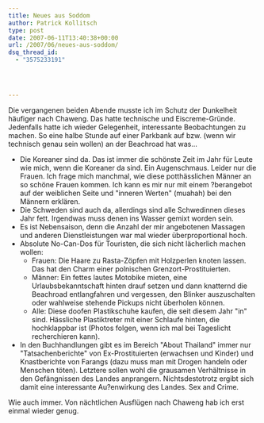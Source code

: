 ```yaml
---
title: Neues aus Soddom
author: Patrick Kollitsch
type: post
date: 2007-06-11T13:40:38+00:00
url: /2007/06/neues-aus-soddom/
dsq_thread_id:
  - "3575233191"




---
```

Die vergangenen beiden Abende musste ich im Schutz der Dunkelheit häufiger nach Chaweng. Das hatte technische und Eiscreme-Gründe. Jedenfalls hatte ich wieder Gelegenheit, interessante Beobachtungen zu machen. So eine halbe Stunde auf einer Parkbank auf bzw. (wenn wir technisch genau sein wollen) an der Beachroad hat was...

  * Die Koreaner sind da. Das ist immer die schönste Zeit im Jahr für Leute wie mich, wenn die Koreaner da sind. Ein Augenschmaus. Leider nur die Frauen. Ich frage mich manchmal, wie diese potthässlichen Männer an so schöne Frauen kommen. Ich kann es mir nur mit einem ?berangebot auf der weiblichen Seite und "inneren Werten" (muahah) bei den Männern erklären.
  * Die Schweden sind auch da, allerdings sind alle Schwedinnen dieses Jahr fett. Irgendwas muss denen ins Wasser gemixt worden sein.
  * Es ist Nebensaison, denn die Anzahl der mir angebotenen Massagen und anderen Dienstleistungen war mal wieder überproportional hoch.
  * Absolute No-Can-Dos für Touristen, die sich nicht lächerlich machen wollen: 
      * Frauen: Die Haare zu Rasta-Zöpfen mit Holzperlen knoten lassen. Das hat den Charm einer polnischen Grenzort-Prostituierten.
      * Männer: Ein fettes lautes Motobike mieten, eine Urlaubsbekanntschaft hinten drauf setzen und dann knatternd die Beachroad entlangfahren und vergessen, den Blinker auszuschalten oder wahlweise stehende Pickups nicht überholen können.
      * Alle: Diese doofen Plastikschuhe kaufen, die seit diesem Jahr "in" sind. Hässliche Plastiktreter mit einer Schlaufe hinten, die hochklappbar ist (Photos folgen, wenn ich mal bei Tageslicht recherchieren kann).
  * In den Buchhandlungen gibt es im Bereich "About Thailand" immer nur "Tatsachenberichte" von Ex-Prostituierten (erwachsen und Kinder) und Knastberichte von Farangs (dazu muss man mit Drogen handeln oder Menschen töten). Letztere sollen wohl die grausamen Verhältnisse in den Gefängnissen des Landes anprangern. Nichtsdestotrotz ergibt sich damit eine interessante Au?enwirkung des Landes. Sex and Crime. 

Wie auch immer. Von nächtlichen Ausflügen nach Chaweng hab ich erst einmal wieder genug.